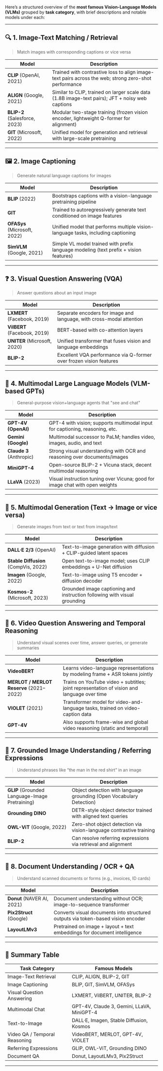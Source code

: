Here’s a structured overview of the **most famous Vision-Language Models (VLMs)** grouped by **task category**, with brief descriptions and notable models under each:

---

## 🔍 **1. Image-Text Matching / Retrieval**

> Match images with corresponding captions or vice versa

| Model                         | Description                                                                                          |
| ----------------------------- | ---------------------------------------------------------------------------------------------------- |
| **CLIP** (OpenAI, 2021)       | Trained with contrastive loss to align image-text pairs across the web; strong zero-shot performance |
| **ALIGN** (Google, 2021)      | Similar to CLIP, trained on larger scale data (1.8B image-text pairs); JFT + noisy web captions      |
| **BLIP-2** (Salesforce, 2023) | Modular two-stage training (frozen vision encoder, lightweight Q-former for alignment)               |
| **GIT** (Microsoft, 2022)     | Unified model for generation and retrieval with large-scale pretraining                              |

---

## 🖼️ **2. Image Captioning**

> Generate natural language captions for images

| Model                        | Description                                                                           |
| ---------------------------- | ------------------------------------------------------------------------------------- |
| **BLIP** (2022)              | Bootstraps captions with a vision-language pretraining pipeline                       |
| **GIT**                      | Trained to autoregressively generate text conditioned on image features               |
| **OFASys** (Microsoft, 2022) | Unified model that performs multiple vision-language tasks, including captioning      |
| **SimVLM** (Google, 2021)    | Simple VL model trained with prefix language modeling (text prefix + vision features) |

---

## ❓ **3. Visual Question Answering (VQA)**

> Answer questions about an input image

| Model                        | Description                                                          |
| ---------------------------- | -------------------------------------------------------------------- |
| **LXMERT** (Facebook, 2019)  | Separate encoders for image and language, with cross-modal attention |
| **VilBERT** (Facebook, 2019) | BERT-based with co-attention layers                                  |
| **UNITER** (Microsoft, 2020) | Unified transformer that fuses vision and language embeddings        |
| **BLIP-2**                   | Excellent VQA performance via Q-former over frozen vision features   |

---

## 🤖 **4. Multimodal Large Language Models (VLM-based GPTs)**

> General-purpose vision+language agents that "see and chat"

| Model                    | Description                                                                  |
| ------------------------ | ---------------------------------------------------------------------------- |
| **GPT-4V (OpenAI)**      | GPT-4 with vision; supports multimodal input for captioning, reasoning, etc. |
| **Gemini (Google)**      | Multimodal successor to PaLM; handles video, images, audio, and text         |
| **Claude 3** (Anthropic) | Strong visual understanding with OCR and reasoning over documents/images     |
| **MiniGPT-4**            | Open-source BLIP-2 + Vicuna stack, decent multimodal reasoning               |
| **LLaVA** (2023)         | Visual instruction tuning over Vicuna; good for image chat with open weights |

---

## 🎨 **5. Multimodal Generation (Text → Image or vice versa)**

> Generate images from text or text from image/text

| Model                                | Description                                                               |
| ------------------------------------ | ------------------------------------------------------------------------- |
| **DALL·E 2/3** (OpenAI)              | Text-to-image generation with diffusion + CLIP-guided latent spaces       |
| **Stable Diffusion** (CompVis, 2022) | Open text-to-image model; uses CLIP embeddings + U-Net diffusion          |
| **Imagen** (Google, 2022)            | Text-to-image using T5 encoder + diffusion decoder                        |
| **Kosmos-2** (Microsoft, 2023)       | Grounded image captioning and instruction following with visual grounding |

---

## 🎥 **6. Video Question Answering and Temporal Reasoning**

> Understand visual scenes over time, answer queries, or generate summaries

| Model                                   | Description                                                                                |
| --------------------------------------- | ------------------------------------------------------------------------------------------ |
| **VideoBERT**                           | Learns video-language representations by modeling frame + ASR tokens jointly               |
| **MERLOT / MERLOT Reserve** (2021–2022) | Trains on YouTube video + subtitles; joint representation of vision and language over time |
| **VIOLET** (2021)                       | Transformer model for video-and-language tasks, trained on video-caption data              |
| **GPT-4V**                              | Also supports frame-wise and global video reasoning (static and temporal)                  |

---

## 📍 **7. Grounded Image Understanding / Referring Expressions**

> Understand phrases like “the man in the red shirt” in an image

| Model                                          | Description                                                          |
| ---------------------------------------------- | -------------------------------------------------------------------- |
| **GLIP** (Grounded Language-Image Pretraining) | Object detection with language grounding (Open Vocabulary Detection) |
| **Grounding DINO**                             | DETR-style object detector trained with aligned text queries         |
| **OWL-ViT** (Google, 2022)                     | Zero-shot object detection via vision-language contrastive training  |
| **BLIP-2**                                     | Can resolve referring expressions via retrieval and alignment        |

---

## 🔎 **8. Document Understanding / OCR + QA**

> Understand scanned documents or forms (e.g., invoices, ID cards)

| Model                      | Description                                                                      |
| -------------------------- | -------------------------------------------------------------------------------- |
| **Donut** (NAVER AI, 2021) | Document understanding without OCR; image-to-sequence transformer                |
| **Pix2Struct** (Google)    | Converts visual documents into structured outputs via token-based vision encoder |
| **LayoutLMv3**             | Pretrained on image + layout + text embeddings for document intelligence         |

---

## 🧠 Summary Table

| Task Category                 | Famous Models                              |
| ----------------------------- | ------------------------------------------ |
| Image-Text Retrieval          | CLIP, ALIGN, BLIP-2, GIT                   |
| Image Captioning              | BLIP, GIT, SimVLM, OFASys                  |
| Visual Question Answering     | LXMERT, VilBERT, UNITER, BLIP-2            |
| Multimodal Chat               | GPT-4V, Claude 3, Gemini, LLaVA, MiniGPT-4 |
| Text-to-Image                 | DALL·E, Imagen, Stable Diffusion, Kosmos   |
| Video QA / Temporal Reasoning | VideoBERT, MERLOT, GPT-4V, VIOLET          |
| Referring Expressions         | GLIP, OWL-ViT, Grounding DINO              |
| Document QA                   | Donut, LayoutLMv3, Pix2Struct              |

---

